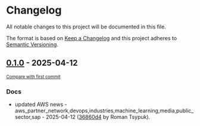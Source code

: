 # Changelog

All notable changes to this project will be documented in this file.

The format is based on [Keep a Changelog](http://keepachangelog.com/en/1.0.0/)
and this project adheres to [Semantic Versioning](http://semver.org/spec/v2.0.0.html).

<!-- insertion marker -->
## [0.1.0](https://github.com/tsypuk/aws-news/releases/tag/ver-2025-04-120.1.0) - 2025-04-12

<small>[Compare with first commit](https://github.com/tsypuk/aws-news/compare/0ed5baa7b92c0cbe150671d865b7b8dd6eddb788...ver-2025-04-12)</small>

### Docs

- updated AWS news - aws_partner_network,devops,industries,machine_learning,media,public_sector,sap - 2025-04-12 ([36860d4](https://github.com/tsypuk/aws-news/commit/36860d42cad38a57d516006d9e1928ed283e45fe) by Roman Tsypuk).


